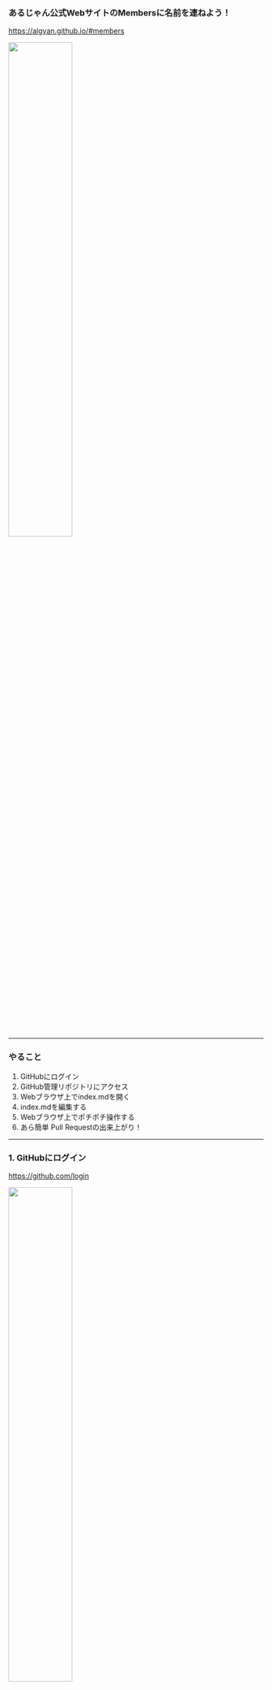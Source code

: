 ### あるじゃん公式WebサイトのMembersに名前を連ねよう！

https://algyan.github.io/#members

<img src="assets/web-members.png" width="50%"/>

---

### やること

1. GitHubにログイン
2. GitHub管理リポジトリにアクセス
3. Webブラウザ上でindex.mdを開く
4. index.mdを編集する
5. Webブラウザ上でポチポチ操作する
6. あら簡単 Pull Requestの出来上がり！

---

### 1. GitHubにログイン

https://github.com/login

<img src="assets/github-login.png" width="50%"/>

ログイン済みの方は次へ →

---

### 2. GitHub管理リポジトリにアクセス

https://github.com/algyan/algyan.github.io

<img src="assets/github-algyan_github_io.png" width="50%"/>

---

### 3. Webブラウザ上でindex.mdを開く

一番下の `index.md` を開く

<img src="assets/github-index_open.png" width="50%"/>

---

### 3. Webブラウザ上でindex.mdを開く

ペンのマークをクリックする  
(`Edit the file in your fork of this project`)

<img src="assets/github-index_edit1.png" width="50%"/>

---

### 3. Webブラウザ上でindex.mdを開く

一番下までスクロールしてみよう  
(画像はスクロール前)

<img src="assets/github-index_edit2.png" width="50%"/>

---

### 3. Webブラウザ上でindex.mdを開く

一番下までスクロールしてみよう  
(画像はスクロール後)

<img src="assets/github-index_edit3.png" width="50%"/>

---

### 4. index.mdを編集する

```
| あるじゃん  | 地球    | [![facebook](img/facebook.png)](https://facebook.com/groups/ioytjp/) [![twitter](img/twitter.png)](https://twitter.com/IOT_ALGYAN) [![github](img/github.png)](https://github.com/algyan)   | こんなのあるじゃん、<br>いいことあるじゃん！ |
```

などの行をコピペして，自分の情報に編集する．

<img src="assets/github-index_edit4.png" width="50%"/>

---

### 4. index.mdを編集する

編集時の注意点
- お１人ずつ１行でコピペして編集してください  （改行が入ると表のレイアウトが崩れます^^;
- お名前はハンドルネームなどでも構いません
- 場所は住んでいるところや出没地など！
- SNSは、Facebook・Twitter・GitHubに対応しています。持っていないもの／掲載したくないものは消してください。
- あなたにとってIoTとは？ひと言お寄せください（セル内で改行を入れたい場合は`<br>`です）

---

### 5. Webブラウザ上でポチポチ操作

Propose changesの欄に編集内容を記入する  
(編集せずに飛ばしても良い)
- 1つめはlogに残る 短く分かりやすいと良い
- 2つめは，補足の説明をなるべく詳細に書く

<img src="assets/github-index_edit5.png" width="50%"/>

---

### 5. Webブラウザ上でポチポチ操作

緑色の「Propose changes」をクリックする

<img src="assets/github-propose_changes.png" width="50%"/>

---

### 5. Webブラウザ上でポチポチ操作

緑色の「✔ Able to merge.」が表示されていることを確認する

<img src="assets/github-comparing_change.png" width="50%"/>

---

### 5. Webブラウザ上でポチポチ操作

緑色の「Create pull request」をクリックする

<img src="assets/github-create_pull_request1.png" width="50%"/>

---

### 5. Webブラウザ上でポチポチ操作

右下の「Create pull request」をクリックする

<img src="assets/github-create_pull_request2.png" width="50%"/>

---

### 6. Pull Requestの出来上がり！

<img src="assets/github-pulls.png" width="50%"/>

